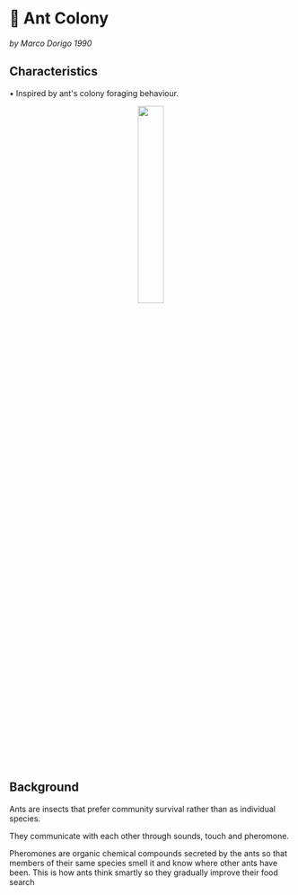 # 🐜 Ant Colony 

_by Marco Dorigo 1990_

## **Characteristics**
• Inspired by ant's colony foraging behaviour.
<p align="center">
    <img width="30%" src="https://raw.githubusercontent.com/saracarolina12/IA_School/master/Semestres/Optimizaci%C3%B3n%20y%20Metaheur%C3%ADsticas%20II/Cheat%20Sheets/imgs/ants.jpg"> </img>
</p>

## **Background**
Ants are insects that prefer community survival rather than as individual species.

They communicate with each other through sounds, touch and pheromone.


Pheromones are organic chemical compounds secreted by the ants so that members of their same species smell it and know where other ants have been. This is how ants think smartly so they gradually improve their food search



